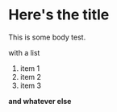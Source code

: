 # Here's the title

This is some body test.

with a list
 1. item 1
 1. item 2
 1. item 3
 
 **and whatever else**

